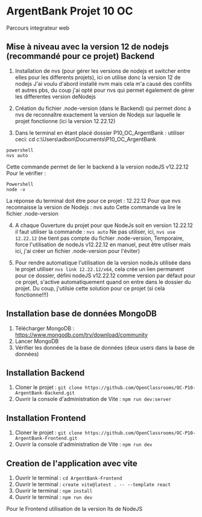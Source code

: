 
# ArgentBank Projet 10 OC  

Parcours integrateur web

## Mise à niveau avec la version 12 de nodejs (recommandé pour ce projet) Backend

1. Installation de nvs (pour gérer les versions de nodejs et switcher entre elles pour les differents projets), ici on utilise donc la version 12 de nodejs
J'ai voulu d'abord installé nvm mais cela m'a causé des confilts et autres pbs, du coup j'ai opté pour nvs qui permet également de gérer les differentes version deNodejs

2. Création du fichier .node-version (dans le Backend) qui permet donc à nvs de reconnaître exactement la version de Nodejs sur laquelle le projet fonctionne (ici la version 12.22.12)

3. Dans le terminal en étant placé dossier P10_OC_ArgentBank : 
utiliser ceci:
cd c:\Users\adbon\Documents\P10_OC_ArgentBank
```
powershell
nvs auto
```
Cette commande permet de lier le backend à la version nodeJS v12.22.12
Pour le vérifier : 
```
Powershell
node -v
```
La réponse du terminal doit être pour ce projet : 12.22.12
 Pour que nvs reconnaisse la version de Nodejs : nvs auto
Cette commande va lire le fichier .node-version 

4. A chaque Ouverture du projet pour que NodeJs soit en version 12.22.12 il faut utiliser la commande : `nvs auto` 
Ne pas utiliser, ici,  `nvs use 12.22.12` (ne tient pas compte du fichier .node-version, Temporaire, force l'utilisation de nodeJs v12.22.12 en manuel, peut être utilser mais ici, j'ai créer un fichier .node-version pour l'éviter)

5. Pour rendre automatique l'utilisation de la version nodeJs utilisée dans le projet utiliser `nvs link 12.22.12/x64`, cela crée un lien permanent pour ce dossier, défini nodeJS v12.22.12 comme version par défaut pour ce projet, s'active automatiquement quand on entre dans le dossier du projet.
Du coup, j'utilsie cette solution pour ce projet (si cela fonctionne!!!)

## Installation base de données MongoDB

1. Télécharger MongoDB : https://www.mongodb.com/try/download/community
2. Lancer MongoDB
3. Vérifier les données de la base de données (deux users dans la base de données)


## Installation Backend

1. Cloner le projet : `git clone https://github.com/OpenClassrooms/OC-P10-ArgentBank-Backend.git`
2. Ouvrir la console d'administration de Vite : `npm run dev:server`

## Installation Frontend

1. Cloner le projet : `git clone https://github.com/OpenClassrooms/OC-P10-ArgentBank-Frontend.git`
2. Ouvrir la console d'administration de Vite : `npm run dev`


## Creation de l'application avec vite

1.  Ouvrir le terminal : `cd ArgentBank-Frontend`
2. Ouvrir le terminal : `create vite@latest . -- --template react`
3. Ouvrir le terminal : `npm install`
4. Ouvrir le terminal : `npm run dev`


Pour le Frontend utilisation de la version lts de NodeJS
